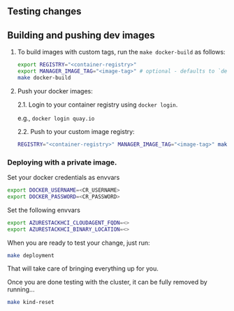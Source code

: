 ## Testing changes

## Building and pushing dev images

1. To build images with custom tags,
   run the `make docker-build` as follows:

   ```bash
   export REGISTRY="<container-registry>"
   export MANAGER_IMAGE_TAG="<image-tag>" # optional - defaults to `dev`.
   make docker-build
   ```

2. Push your docker images:

   2.1. Login to your container registry using `docker login`.

   e.g., `docker login quay.io`

   2.2. Push to your custom image registry:

   ```bash
   REGISTRY="<container-registry>" MANAGER_IMAGE_TAG="<image-tag>" make docker-push
   ```
### Deploying with a private image.

Set your docker credentials as envvars

```bash
export DOCKER_USERNAME=<CR_USERNAME>
export DOCKER_PASSWORD=<CR_PASSWORD>
```

Set the following envvars

```bash
export AZURESTACKHCI_CLOUDAGENT_FQDN=<>
export AZURESTACKHCI_BINARY_LOCATION=<>
```

When you are ready to test your change, just run:

```bash
make deployment
```

That will take care of bringing everything up for you.

Once you are done testing with the cluster, it can be fully removed by running...

```bash
make kind-reset
```